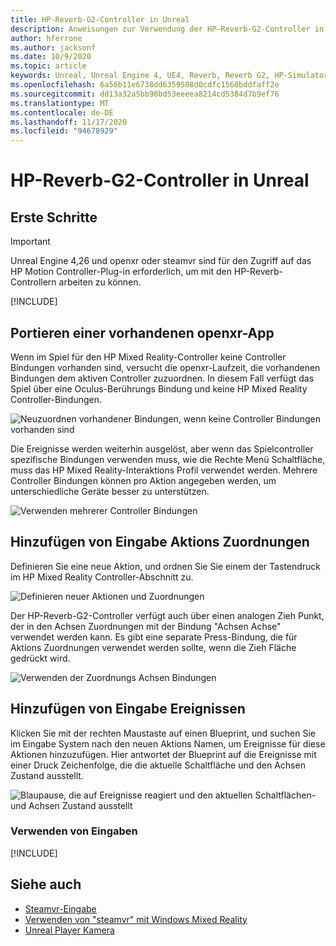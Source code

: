 ```yaml
---
title: HP-Reverb-G2-Controller in Unreal
description: Anweisungen zur Verwendung der HP-Reverb-G2-Controller in openxr und steamvr
author: hferrone
ms.author: jacksonf
ms.date: 10/9/2020
ms.topic: article
keywords: Unreal, Unreal Engine 4, UE4, Reverb, Reverb G2, HP-Simulator G2, gemischte Realität, Entwicklung, Bewegungs Controller, Benutzereingaben, Features, neues Projekt, Emulator, Dokumentation, Handbücher, Features, holograms, Spieleentwicklung, Mixed Reality-Headset, Windows Mixed Reality-Headset, Virtual Reality-Headset
ms.openlocfilehash: 6a56b11e6738dd6359508d0cdfc1560bddfaff2e
ms.sourcegitcommit: dd13a32a5bb90bd53eeeea8214cd5384d7b9ef76
ms.translationtype: MT
ms.contentlocale: de-DE
ms.lasthandoff: 11/17/2020
ms.locfileid: "94678929"
---
```

# <a name="hp-reverb-g2-controllers-in-unreal"></a>HP-Reverb-G2-Controller in Unreal 

## <a name="getting-started"></a>Erste Schritte

> [!IMPORTANT]
> Unreal Engine 4,26 und openxr oder steamvr sind für den Zugriff auf das HP Motion Controller-Plug-in erforderlich, um mit den HP-Reverb-Controllern arbeiten zu können.

[!INCLUDE[](includes/tabs-g2-controllers-in-unreal.md)]

## <a name="porting-an-existing-openxr-app"></a>Portieren einer vorhandenen openxr-App 

Wenn im Spiel für den HP Mixed Reality-Controller keine Controller Bindungen vorhanden sind, versucht die openxr-Laufzeit, die vorhandenen Bindungen dem aktiven Controller zuzuordnen.  In diesem Fall verfügt das Spiel über eine Oculus-Berührungs Bindung und keine HP Mixed Reality Controller-Bindungen.

![Neuzuordnen vorhandener Bindungen, wenn keine Controller Bindungen vorhanden sind](images/reverb-g2-img-04.png)

Die Ereignisse werden weiterhin ausgelöst, aber wenn das Spielcontroller spezifische Bindungen verwenden muss, wie die Rechte Menü Schaltfläche, muss das HP Mixed Reality-Interaktions Profil verwendet werden.  Mehrere Controller Bindungen können pro Aktion angegeben werden, um unterschiedliche Geräte besser zu unterstützen.
   
![Verwenden mehrerer Controller Bindungen](images/reverb-g2-img-05.png)

## <a name="adding-input-action-mappings"></a>Hinzufügen von Eingabe Aktions Zuordnungen 

Definieren Sie eine neue Aktion, und ordnen Sie Sie einem der Tastendruck im HP Mixed Reality Controller-Abschnitt zu.

![Definieren neuer Aktionen und Zuordnungen](images/reverb-g2-img-02.png)

Der HP-Reverb-G2-Controller verfügt auch über einen analogen Zieh Punkt, der in den Achsen Zuordnungen mit der Bindung "Achsen Achse" verwendet werden kann.  Es gibt eine separate Press-Bindung, die für Aktions Zuordnungen verwendet werden sollte, wenn die Zieh Fläche gedrückt wird. 

![Verwenden der Zuordnungs Achsen Bindungen](images/reverb-g2-img-03.png)

## <a name="adding-input-events"></a>Hinzufügen von Eingabe Ereignissen

Klicken Sie mit der rechten Maustaste auf einen Blueprint, und suchen Sie im Eingabe System nach den neuen Aktions Namen, um Ereignisse für diese Aktionen hinzuzufügen.  Hier antwortet der Blueprint auf die Ereignisse mit einer Druck Zeichenfolge, die die aktuelle Schaltfläche und den Achsen Zustand ausstellt.

![Blaupause, die auf Ereignisse reagiert und den aktuellen Schaltflächen-und Achsen Zustand ausstellt](images/reverb-g2-img-06.png)

### <a name="using-input"></a>Verwenden von Eingaben 

[!INCLUDE[](includes/tabs-g2-controller-mapping-in-unreal.md)]

## <a name="see-also"></a>Siehe auch
* [Steamvr-Eingabe](https://docs.unrealengine.com/Platforms/VR/SteamVR/HowTo/SteamVRInput/index.html)
* [Verwenden von "steamvr" mit Windows Mixed Reality](https://docs.microsoft.com/windows/mixed-reality/enthusiast-guide/using-steamvr-with-windows-mixed-reality)
* [Unreal Player Kamera](https://docs.unrealengine.com/Programming/Tutorials/PlayerCamera/3/index.html)
